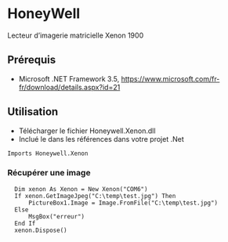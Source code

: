 # HoneyWell

Lecteur d’imagerie matricielle Xenon 1900

## Prérequis

* Microsoft .NET Framework 3.5, https://www.microsoft.com/fr-fr/download/details.aspx?id=21

## Utilisation

* Télécharger le fichier Honeywell.Xenon.dll
* Inclué le dans les références dans votre projet .Net
```vb.net
Imports Honeywell.Xenon
```

### Récupérer une image

```vb.net
  Dim xenon As Xenon = New Xenon("COM6")
  If xenon.GetImageJpeg("C:\temp\test.jpg") Then
      PictureBox1.Image = Image.FromFile("C:\temp\test.jpg")
  Else
      MsgBox("erreur")
  End If
  xenon.Dispose()
```
